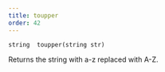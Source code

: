 ```yaml
---
title: toupper
order: 42
---
```

`string  toupper(string str)`

Returns the string with a-z replaced with A-Z.
